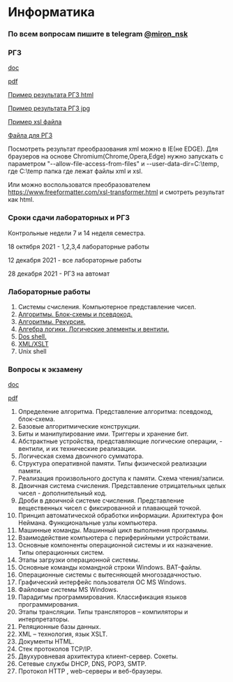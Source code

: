 Информатика
===========
### По всем вопросам пишите в telegram [@miron_nsk](https://t.me/miron_nsk)


### РГЗ
[doc](https://github.com/mironnsk/sibsuti/tree/master/rgz/rgz.docx)

[pdf](https://github.com/mironnsk/sibsuti/tree/master/rgz/rgz.pdf)

[Пример результата РГЗ html](https://github.com/mironnsk/sibsuti/tree/master/rgz/rgz.html)

[Пример результата РГЗ jpg](https://github.com/mironnsk/sibsuti/tree/master/rgz/rgz.jpg)

[Пример xsl файла](https://github.com/mironnsk/sibsuti/tree/master/rgz/rgz.xsl)

[Файла для РГЗ](https://github.com/mironnsk/sibsuti/tree/master/rgz/rgz.xml)

Посмотреть результат преобразования xml можно в IE(не EDGE).
Для браузеров на основе Chromium(Chrome,Opera,Edge) нужно запускать с параметром "--allow-file-access-from-files" и --user-data-dir=C:\temp, где C:\temp папка где лежат файлы xml и xsl.

Или можно воспользоватся преобразователем https://www.freeformatter.com/xsl-transformer.html и смотреть результат как html.

### Сроки сдачи лабораторных и РГЗ
Контрольные недели 7 и 14 неделя семестра.

18 октября 2021 - 1,2,3,4 лабораторные работы

12 декабря 2021 - все лабораторные работы

28 декабря 2021 - РГЗ на автомат

### Лабораторные работы
1. Системы счисления. Компьютерное представление чисел.
2. [Алгоритмы. Блок-схемы и псевдокод.](https://github.com/mironnsk/sibsuti/tree/master/lab2)
3. [Алгоритмы. Рекурсия.](https://github.com/mironnsk/sibsuti/tree/master/lab3)
4. [Алгебра логики. Логические элементы и вентили.](https://github.com/mironnsk/sibsuti/tree/master/lab4)
5. [Dos shell.](https://github.com/mironnsk/sibsuti/tree/master/lab5)
6. [XML/XSLT](https://github.com/mironnsk/sibsuti/tree/master/lab6)
7. Unix shell

### Вопросы к экзамену
[doc](https://github.com/mironnsk/sibsuti/tree/master/exam/вопросы%20к%20экзамену.doc)

[pdf](https://github.com/mironnsk/sibsuti/tree/master/exam/вопросы%20к%20экзамену.pdf)


1. Определение алгоритма. Представление алгоритма: псевдокод, блок-схема. 
2. Базовые алгоритмические конструкции. 
3. Биты и манипулирование ими. Триггеры и хранение бит. 
4. Абстрактные устройства, представляющие логические операции, - вентили, и их технические реализации. 
5. Логическая схема двоичного сумматора. 
6. Структура оперативной памяти. Типы физической реализации памяти. 
7. Реализация произвольного доступа к памяти. Схема чтения/записи. 
8. Двоичная система счисления. Представление отрицательных целых чисел - дополнительный код. 
9. Дроби в двоичной системе счисления. Представление вещественных чисел с фиксированной и плавающей точкой. 
10. Принцип автоматической обработки информации. Архитектура фон Неймана. Функциональные узлы компьютера. 
11. Машинные команды. Машинный цикл выполнения программы. 
12. Взаимодействие компьютера с периферийными устройствами. 
13. Основные компоненты операционной системы и их назначение. Типы операционных систем. 
14. Этапы загрузки операционной системы. 
15. Основные команды командной строки Windows. BAT-файлы. 
16. Операционные системы с вытесняющей многозадачностью. 
17. Графический интерфейс пользователя ОС MS Windows. 
18. Файловые системы MS Windows. 
19. Парадигмы программирования. Классификация языков программирования. 
20. Этапы трансляции. Типы трансляторов – компиляторы и интерпретаторы. 
21. Реляционные базы данных. 
22. XML – технология, язык XSLT. 
23. Документы HTML. 
24. Стек протоколов TCP/IP. 
25. Двухуровневая архитектура клиент-сервер. Сокеты. 
26. Сетевые службы DHCP, DNS, POP3, SMTP. 
27. Протокол HTTP , web-серверы и веб-браузеры.
